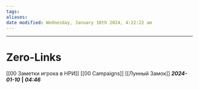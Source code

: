 ```yaml
---
tags: 
aliases: 
date modified: Wednesday, January 10th 2024, 4:22:22 am
---
```







___
# Zero-Links
[[00 Заметки игрока в НРИ]]
[[00 Campaigns]]
[[Лунный Замок]]
***2024-01-10*** **|** ***04:46***